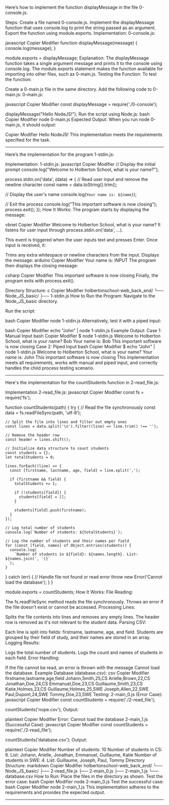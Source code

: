 Here’s how to implement the function displayMessage in the file 0-console.js:

Steps:
Create a file named 0-console.js.
Implement the displayMessage function that uses console.log to print the string passed as an argument.
Export the function using module.exports.
Implementation:
0-console.js:

javascript
Copier
Modifier
function displayMessage(message) {
    console.log(message);
}

module.exports = displayMessage;
Explanation:
The displayMessage function takes a single argument message and prints it to the console using console.log.
The module.exports statement makes the function available for importing into other files, such as 0-main.js.
Testing the Function:
To test the function:

Create a 0-main.js file in the same directory.
Add the following code to 0-main.js:
0-main.js:

javascript
Copier
Modifier
const displayMessage = require('./0-console');

displayMessage("Hello NodeJS!");
Run the script using Node.js:
bash
Copier
Modifier
node 0-main.js
Expected Output:
When you run node 0-main.js, it should output:

Copier
Modifier
Hello NodeJS!
This implementation meets the requirements specified for the task.


____________________________________________________________________

Here’s the implementation for the program 1-stdin.js:

Implementation:
1-stdin.js:
javascript
Copier
Modifier
// Display the initial prompt
console.log("Welcome to Holberton School, what is your name?");

process.stdin.on('data', (data) => {
  // Read user input and remove the newline character
  const name = data.toString().trim();

  // Display the user's name
  console.log(`Your name is: ${name}`);

  // Exit the process
  console.log("This important software is now closing");
  process.exit();
});
How It Works:
The program starts by displaying the message:

vbnet
Copier
Modifier
Welcome to Holberton School, what is your name?
It listens for user input through process.stdin.on('data', ...).

This event is triggered when the user inputs text and presses Enter.
Once input is received, it:

Trims any extra whitespace or newline characters from the input.
Displays the message:
arduino
Copier
Modifier
Your name is: INPUT
The program then displays the closing message:

csharp
Copier
Modifier
This important software is now closing
Finally, the program exits with process.exit().

Directory Structure:
c
Copier
Modifier
holbertonschool-web_back_end/
└── Node_JS_basic/
    ├── 1-stdin.js
How to Run the Program:
Navigate to the Node_JS_basic directory.

Run the script:

bash
Copier
Modifier
node 1-stdin.js
Alternatively, test it with a piped input:

bash
Copier
Modifier
echo "John" | node 1-stdin.js
Example Output:
Case 1: Manual Input
bash
Copier
Modifier
$ node 1-stdin.js
Welcome to Holberton School, what is your name?
Bob
Your name is: Bob
This important software is now closing
Case 2: Piped Input
bash
Copier
Modifier
$ echo "John" | node 1-stdin.js
Welcome to Holberton School, what is your name?
Your name is: John
This important software is now closing
This implementation meets all requirements, works with manual and piped input, and correctly handles the child process testing scenario.

_________________________________________________________________

Here's the implementation for the countStudents function in 2-read_file.js:

Implementation
2-read_file.js:
javascript
Copier
Modifier
const fs = require('fs');

function countStudents(path) {
  try {
    // Read the file synchronously
    const data = fs.readFileSync(path, 'utf-8');

    // Split the file into lines and filter out empty ones
    const lines = data.split('\n').filter((line) => line.trim() !== '');

    // Remove the header row
    const header = lines.shift();

    // Initialize data structure to count students
    const students = {};
    let totalStudents = 0;

    lines.forEach((line) => {
      const [firstname, lastname, age, field] = line.split(',');

      if (firstname && field) {
        totalStudents += 1;

        if (!students[field]) {
          students[field] = [];
        }

        students[field].push(firstname);
      }
    });

    // Log total number of students
    console.log(`Number of students: ${totalStudents}`);

    // Log the number of students and their names per field
    for (const [field, names] of Object.entries(students)) {
      console.log(
        `Number of students in ${field}: ${names.length}. List: ${names.join(', ')}`
      );
    }
  } catch (err) {
    // Handle file not found or read error
    throw new Error('Cannot load the database');
  }
}

module.exports = countStudents;
How It Works:
File Reading:

The fs.readFileSync method reads the file synchronously.
Throws an error if the file doesn't exist or cannot be accessed.
Processing Lines:

Splits the file contents into lines and removes any empty lines.
The header row is removed as it's not relevant to the student data.
Parsing CSV:

Each line is split into fields: firstname, lastname, age, and field.
Students are grouped by their field of study, and their names are stored in an array.
Logging Results:

Logs the total number of students.
Logs the count and names of students in each field.
Error Handling:

If the file cannot be read, an error is thrown with the message Cannot load the database.
Example Database (database.csv):
csv
Copier
Modifier
firstname,lastname,age,field
Johann,Smith,25,CS
Arielle,Brown,22,CS
Jonathan,Doe,24,CS
Emmanuel,Doe,23,CS
Guillaume,Smith,23,CS
Katie,Holmes,23,CS
Guillaume,Holmes,25,SWE
Joseph,Allen,22,SWE
Paul,Dupont,24,SWE
Tommy,Doe,23,SWE
Testing:
2-main_0.js (Error Case):
javascript
Copier
Modifier
const countStudents = require('./2-read_file');

countStudents('nope.csv');
Output:

plaintext
Copier
Modifier
Error: Cannot load the database
2-main_1.js (Successful Case):
javascript
Copier
Modifier
const countStudents = require('./2-read_file');

countStudents('database.csv');
Output:

plaintext
Copier
Modifier
Number of students: 10
Number of students in CS: 6. List: Johann, Arielle, Jonathan, Emmanuel, Guillaume, Katie
Number of students in SWE: 4. List: Guillaume, Joseph, Paul, Tommy
Directory Structure:
markdown
Copier
Modifier
holbertonschool-web_back_end/
└── Node_JS_basic/
    ├── 2-read_file.js
    ├── 2-main_0.js
    ├── 2-main_1.js
    └── database.csv
How to Run:
Place the files in the directory as shown.
Test the error case:
bash
Copier
Modifier
node 2-main_0.js
Test the successful case:
bash
Copier
Modifier
node 2-main_1.js
This implementation adheres to the requirements and provides the expected output.


___________________________________________________________________












